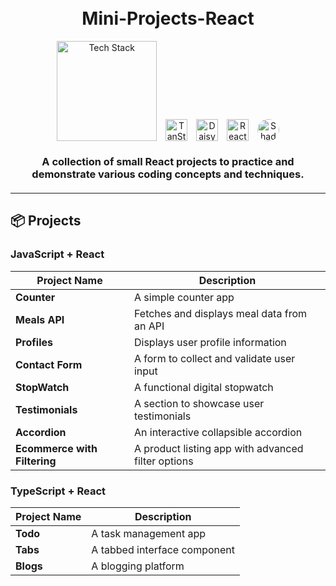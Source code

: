 <h1 align="center">
  <br>
  Mini-Projects-React
  <br>
</h1>

<div align="center">
  <img src="https://skillicons.dev/icons?i=js,ts,react,github" alt="Tech Stack" width="160" style="margin: 0 5px;">
  <img src="https://tanstack.com/assets/logo-color-100w-br5_Ikqp.png" alt="TanStack" width="35" style="margin: 0 5px;">
  <!-- <img src="https://encrypted-tbn0.gstatic.com/images?q=tbn:ANd9GcRpHj4UwTW4ANSlNjzQOiiOqfDa6kal9RpF0A&s" alt="Zustand" width="35" style="margin: 0 5px; border-radius:50%"> -->
  <img src="https://img.daisyui.com/images/daisyui/daisyui-logo-2000.png" alt="DaisyUI" width="35" style="margin: 0 5px;">
  <img src="https://react-hook-form.com/images/logo/react-hook-form-logo-only.svg" alt="React Hook Form" width="35" style="margin: 0 5px;">
  
  <img src="https://avatars.githubusercontent.com/u/139895814?v=4" alt="Shadcn UI" width="35" style="margin: 0 5px; border-radius:50%">  
</div>

<h3 align="center" style="margin: 20px 0;">
  A collection of small React projects to practice and demonstrate various coding concepts and techniques.
</h3>

---

## 📦 Projects

### JavaScript + React

<div align="center">

| Project Name                 | Description                                        |
| ---------------------------- | -------------------------------------------------- |
| **Counter**                  | A simple counter app                               |
| **Meals API**                | Fetches and displays meal data from an API         |
| **Profiles**                 | Displays user profile information                  |
| **Contact Form**             | A form to collect and validate user input          |
| **StopWatch**                | A functional digital stopwatch                     |
| **Testimonials**             | A section to showcase user testimonials            |
| **Accordion**                | An interactive collapsible accordion               |
| **Ecommerce with Filtering** | A product listing app with advanced filter options |

</div>

### TypeScript + React

<div align="center">

| Project Name | Description                  |
| ------------ | ---------------------------- |
| **Todo**     | A task management app        |
| **Tabs**     | A tabbed interface component |
| **Blogs**    | A blogging platform          |

</div>

